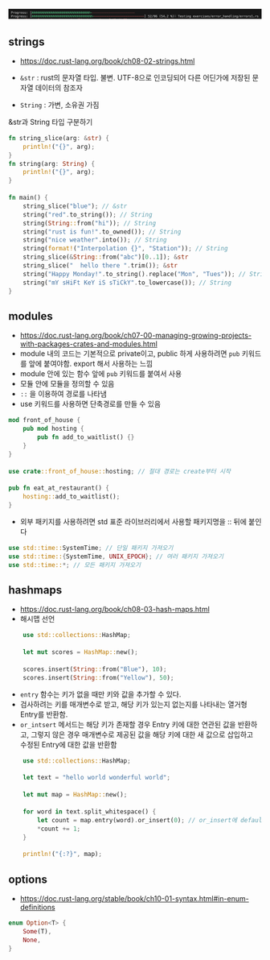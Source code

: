 ![result](./images/week3.png)

## strings

- https://doc.rust-lang.org/book/ch08-02-strings.html

- `&str` : rust의 문자열 타입. 불변. UTF-8으로 인코딩되어 다른 어딘가에 저장된 문자열 데이터의 참조자
- `String` : 가변, 소유권 가짐

&str과 String 타입 구분하기

```rust
fn string_slice(arg: &str) {
    println!("{}", arg);
}
fn string(arg: String) {
    println!("{}", arg);
}

fn main() {
    string_slice("blue"); // &str
    string("red".to_string()); // String
    string(String::from("hi")); // String
    string("rust is fun!".to_owned()); // String
    string("nice weather".into()); // String
    string(format!("Interpolation {}", "Station")); // String
    string_slice(&String::from("abc")[0..1]); &str
    string_slice("  hello there ".trim()); &str
    string("Happy Monday!".to_string().replace("Mon", "Tues")); // String
    string("mY sHiFt KeY iS sTiCkY".to_lowercase()); // String
}
```

## modules

- https://doc.rust-lang.org/book/ch07-00-managing-growing-projects-with-packages-crates-and-modules.html
- module 내의 코드는 기본적으로 private이고, public 하게 사용하려면 `pub` 키워드를 앞에 붙여야함. export 해서 사용하는 느낌
- module 안에 있는 함수 앞에 `pub` 키워드를 붙여서 사용
- 모듈 안에 모듈을 정의할 수 있음
- `::` 을 이용하여 경로를 나타냄
- use 키워드를 사용하면 단축경로를 만들 수 있음

```rust
mod front_of_house {
    pub mod hosting {
        pub fn add_to_waitlist() {}
    }
}

use crate::front_of_house::hosting; // 절대 경로는 create부터 시작

pub fn eat_at_restaurant() {
    hosting::add_to_waitlist();
}
```

- 외부 패키지를 사용하려면 std 표준 라이브러리에서 사용할 패키지명을 :: 뒤에 붙인다

```rust
use std::time::SystemTime; // 단일 패키지 가져오기
use std::time::{SystemTime, UNIX_EPOCH}; // 여러 패키지 가져오기
use std::time::*; // 모든 패키지 가져오기
```

## hashmaps
- https://doc.rust-lang.org/book/ch08-03-hash-maps.html
- 해시맵 선언
```rust
    use std::collections::HashMap;

    let mut scores = HashMap::new();

    scores.insert(String::from("Blue"), 10);
    scores.insert(String::from("Yellow"), 50);

```

- `entry` 함수는 키가 없을 때만 키와 값을 추가할 수 있다.
- 검사하려는 키를 매개변수로 받고, 해당 키가 있는지 없는지를 나타내는 열거형 Entry를 반환함. 
- `or_intsert` 메서드는 해당 키가 존재할 경우 Entry 키에 대한 연관된 값을 반환하고, 그렇지 않은 경우 매개변수로 제공된 값을 해당 키에 대한 새 값으로 삽입하고 수정된 Entry에 대한 값을 반환함
```rust
    use std::collections::HashMap;

    let text = "hello world wonderful world";

    let mut map = HashMap::new();

    for word in text.split_whitespace() {
        let count = map.entry(word).or_insert(0); // or_insert에 default 값으로 초기화 시켜줌
        *count += 1;
    }

    println!("{:?}", map);

```

## options

- https://doc.rust-lang.org/stable/book/ch10-01-syntax.html#in-enum-definitions

```rust
enum Option<T> {
    Some(T),
    None,
}
```